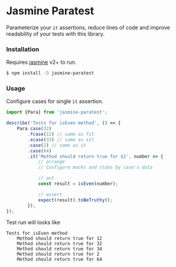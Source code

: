 # Jasmine Paratest

Parameterize your `it` assertions, reduce lines of code and improve readability of your tests with this library.

### Installation

Requires [jasmine](https://www.npmjs.com/package/jasmine) v2+ to run.

```sh
$ npm install -D jasmine-paratest
```

### Usage

Configure cases for single `it` assertion.

```js
import {Para} from 'jasmine-paratest';

describe('Tests for isEven method', () => {
    Para.case(32)
        .fcase(12) // same as fit
        .xcase(33) // same as xit
        .case(2) // same as it
        .case(64)
        .it('Method should return true for $1', number => {
            // arrange
            // Configure mocks and stubs by case's data

            // act
            const result = isEven(number);

            // assert
            expect(result).toBeTruthy();
        });
});
```

Test run will looks like

```
Tests for isEven method
    Method should return true for 12
    Method should return true for 32
    Method should return true for 34
    Method should return true for 2
    Method should return true for 64
```
